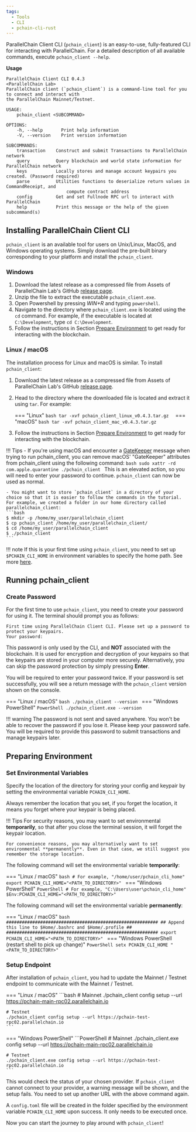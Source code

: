 ```yaml
---
tags:
  - Tools
  - CLI
  - pchain-cli-rust
---
```


ParallelChain Client CLI (`pchain_client`) is an easy-to-use, fully-featured CLI for interacting with ParallelChain. 
For a detailed description of all available commands, execute `pchain_client --help`. 

**Usage**

```terminal
ParallelChain Client CLI 0.4.3
<ParallelChain Lab>
ParallelChain client (`pchain_client`) is a command-line tool for you to connect and interact with
the ParallelChain Mainnet/Testnet.

USAGE:
    pchain_client <SUBCOMMAND>

OPTIONS:
    -h, --help       Print help information
    -V, --version    Print version information

SUBCOMMANDS:
    transaction    Construct and submit Transactions to ParallelChain network
    query          Query blockchain and world state information for ParallelChain network
    keys           Locally stores and manage account keypairs you created. (Password required)
    parse          Utilities functions to deserialize return values in CommandReceipt, and
                       compute contract address
    config         Get and set Fullnode RPC url to interact with ParallelChain
    help           Print this message or the help of the given subcommand(s)
```

## Installing ParallelChain Client CLI

`pchain_client` is an available tool for users on Unix/Linux, MacOS, and Windows operating systems. Simply download the pre-built binary corresponding to your platform and install the `pchain_client`.


### Windows 

1. Download the latest release as a compressed file from Assets of ParallelChain Lab's GitHub [release page](https://github.com/parallelchain-io/pchain-client-cli/releases).
2. Unzip the file to extract the executable `pchain_client.exe`.
3. Open Powershell by pressing *WIN+R* and typing `powershell`.
4. Navigate to the directory where `pchain_client.exe` is located using the `cd` command. For example, if the executable is located at `C:\Development`, type `cd C:\Development`.
5. Follow the instructions in Section [Prepare Environment](#prepare-environment) to get ready for interacting with the blockchain.

### Linux / macOS

The installation process for Linux and macOS is similar. To install `pchain_client`:

1. Download the latest release as a compressed file from Assets of ParallelChain Lab's GitHub [release page](https://github.com/parallelchain-io/pchain-client-cli/releases).

2. Head to the directory where the downloaded file is located and extract it using `tar`. For example:

    === "Linux"
        ```bash
        tar -xvf pchain_client_linux_v0.4.3.tar.gz 
        ```
    === "macOS"
        ```bash
        tar -xvf pchain_client_mac_v0.4.3.tar.gz 
        ```

3. Follow the instructions in Section [Prepare Environment](#prepare-environment) to get ready for interacting with the blockchain.


!!! Tips
    - If you're using macOS and encounter a [GateKeeper](https://support.apple.com/en-gb/guide/security/sec5599b66df/web) message when trying to run pchain_client, you can remove macOS' "GateKeeper" attributes from pchain_client using the following command:
    ```bash
    sudo xattr -rd com.apple.quarantine ./pchain_client
    ```
    This is an elevated action, so you will need to enter your password to continue. `pchain_client` can now be used as normal.

    - You might want to store `pchain_client` in a directory of your choice so that it is easier to follow the commands in the tutorial. For example, we created a folder in our home directory called parallelchain_client:
    ```bash
    $ mkdir -p /home/my_user/parallelchain_client
    $ cp pchain_client /home/my_user/parallelchain_client/
    $ cd /home/my_user/parallelchain_client
    $ ./pchain_client
    ```


!!! note
    If this is your first time using `pchain_client`, you need to set up `$PCHAIN_CLI_HOME` in environment variables to specify the home path. See more [here](https://chlee.co/how-to-setup-environment-variables-for-windows-mac-and-linux/).

## Running pchain_client

### Create Password

For the first time to use `pchain_client`, you need to create your password for using it. The terminal should prompt you as follows:

```text
First time using ParallelChain Client CLI. Please set up a password to protect your keypairs.
Your password: 
```

This password is only used by the CLI, and **NOT** associated with the blockchain. It is used for encryption and decryption of your keypairs so that the keypairs are stored in your computer more securely. Alternatively, you can skip the password protection by simply pressing **Enter**.

You will be required to enter your password twice. If your password is set successfully, you will see a return message with the `pchain_client` version shown on the console.

=== "Linux / macOS"
    ```bash
    ./pchain_client --version
    ```
=== "Windows PowerShell"
    ```PowerShell
    ./pchain_client.exe --version
    ```

!!! warning
    The password is not sent and saved anywhere. You won't be able to recover the password if you lose it. Please keep your password safe. You will be required to provide this password to submit transactions and manage keypairs later.


## Preparing Environment

### Set Environmental Variables

Specify the location of the directory for storing your config and keypair by setting the environmental variable `PCHAIN_CLI_HOME`. 

Always remember the location that you set, if you forget the location, it means you forget where your keypair is being placed.

!!! Tips
    For security reasons, you may want to set environmental **temporarily**, so that after you close the terminal session, it will forget the keypair location.

    For convenience reasons, you may alternatively want to set environmental **permanently**. Even in that case, we still suggest you remember the storage location.

The following command will set the environmental variable **temporarily**:

=== "Linux / macOS"
    ```bash
    # For example, "/home/user/pchain_cli_home"
    export PCHAIN_CLI_HOME="<PATH_TO_DIRECTORY>"
    ```
=== "Windows PowerShell"
    ```PowerShell
    # For example, "C:\Users\user\pchain_cli_home"
    $Env:PCHAIN_CLI_HOME="<PATH_TO_DIRECTORY>"
    ```

The following command will set the environmental variable **permanently**:

=== "Linux / macOS"
    ```bash
    ##########################################################
    ## Append this line to $Home/.bashrc and $Home/.profile ##
    ##########################################################
    export PCHAIN_CLI_HOME="<PATH_TO_DIRECTORY>"
    ```
=== "Windows PowerShell (restart shell to pick up change)"
    ```PowerShell
    setx PCHAIN_CLI_HOME "<PATH_TO_DIRECTORY>"
    ```

### Setup Endpoint

After installation of `pchain_client`, you had to update the Mainnet / Testnet endpoint to communicate with the Mainnet / Testnet. 

=== "Linux / macOS"
    ```bash
    # Mainnet
    ./pchain_client config setup --url https://pchain-main-rpc02.parallelchain.io

    # Testnet
    ./pchain_client config setup --url https://pchain-test-rpc02.parallelchain.io
    ```
=== "Windows PowerShell"
    ```PowerShell
    # Mainnet
    ./pchain_client.exe config setup --url https://pchain-main-rpc02.parallelchain.io
    
    # Testnet
    ./pchain_client.exe config setup --url https://pchain-test-rpc02.parallelchain.io
    ```

This would check the status of your chosen provider. If `pchain_client` cannot connect to your provider, a warning message will be shown, and the setup fails. You need to set up another URL with the above command again.

A `config.toml` file will be created in the folder specified by the environment variable `PCHAIN_CLI_HOME` upon success. It only needs to be executed once.

Now you can start the journey to play around with `pchain_client`!

